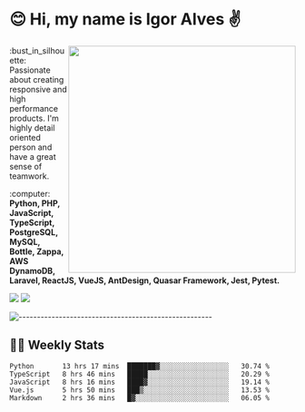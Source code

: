 # :blush: Hi, my name is Igor Alves :v:

<img src="https://github-readme-stats.vercel.app/api?username=iguit0&show_icons=true&count_private=true&theme=onedark" min-width="400px" max-width="400px" width="400px" align="right" />

<p align="left"> 
  :bust_in_silhouette: Passionate about creating responsive and high performance products.
  I'm highly detail oriented person and have a great sense of teamwork.
</p>

<p align="left">
  :computer: <strong>Python, PHP, JavaScript, TypeScript, PostgreSQL, MySQL, Bottle, Zappa, AWS DynamoDB, Laravel, ReactJS, VueJS, AntDesign, Quasar Framework, Jest, Pytest.</strong>
</p>

<p align="left">
  <a href="https://www.linkedin.com/in/igor-lucio-alves" target="_blank" rel="noopener noreferrer" alt="LinkedIn">
  <img src="https://img.shields.io/badge/LinkedIn-0077B5?style=for-the-badge&logo=linkedin&logoColor=white" /></a>

  <a href="https://t.me/iguit0" target="_blank" rel="noopener noreferrer" alt="Telegram">
  <img src="https://img.shields.io/badge/Telegram-2CA5E0?style=for-the-badge&logo=telegram&logoColor=white" /></a>
</p>

![-----------------------------------------------------](https://raw.githubusercontent.com/andreasbm/readme/master/assets/lines/aqua.png)

## :man_technologist: Weekly Stats
<!--START_SECTION:waka-->
```text
Python       13 hrs 17 mins  ███████▓░░░░░░░░░░░░░░░░░   30.74 % 
TypeScript   8 hrs 46 mins   █████░░░░░░░░░░░░░░░░░░░░   20.29 % 
JavaScript   8 hrs 16 mins   ████▓░░░░░░░░░░░░░░░░░░░░   19.14 % 
Vue.js       5 hrs 50 mins   ███▒░░░░░░░░░░░░░░░░░░░░░   13.53 % 
Markdown     2 hrs 36 mins   █▓░░░░░░░░░░░░░░░░░░░░░░░   06.05 % 
```
<!--END_SECTION:waka-->
